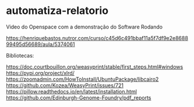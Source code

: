 # automatiza-relatorio

Video do Openspace com a demonstração do Software Rodando

https://henriquebastos.nutror.com/curso/c45d6c491bbaf11a5f7df9e2e868899495d56689/aula/5374061


Bibliotecas:

https://doc.courtbouillon.org/weasyprint/stable/first_steps.html#windows
https://pypi.org/project/xlrd/
https://zoomadmin.com/HowToInstall/UbuntuPackage/libcairo2
https://github.com/Kozea/WeasyPrint/issues/721
https://pillow.readthedocs.io/en/latest/installation.html
https://github.com/Edinburgh-Genome-Foundry/pdf_reports
